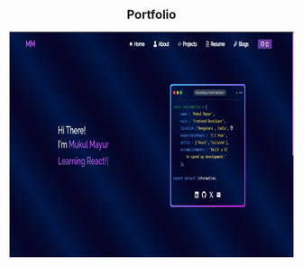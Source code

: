 <h2 align="center">
  Portfolio<br/>
  <a href="https://mukulmayur.github.io/Portfolio/" target="_blank"></a>
</h2>
<div>
<img align="center" alt="" height="400px" width="100%" src="./Images/Doc.jpg"/>
</div>
